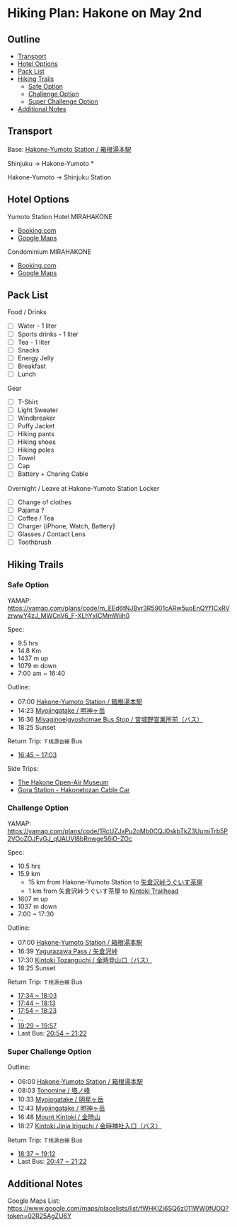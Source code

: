 # Hiking Plan: Hakone on May 2nd

## Outline<!-- omit in toc -->
<!-- markdownlint-disable MD007 -->
* [Transport](#transport)
* [Hotel Options](#hotel-options)
* [Pack List](#pack-list)
* [Hiking Trails](#hiking-trails)
  * [Safe Option](#safe-option)
  * [Challenge Option](#challenge-option)
  * [Super Challenge Option](#super-challenge-option)
* [Additional Notes](#additional-notes)
<!-- markdownlint-enable MD007 -->
<!-- markdownlint-disable MD036 -->

## Transport

Base: [Hakone-Yumoto Station / 箱根湯本駅](https://goo.gl/maps/wAun3N749aWKDFf19)

Shinjuku -> Hakone-Yumoto
  * 

Hakone-Yumoto -> Shinjuku Station

## Hotel Options

Yumoto Station Hotel MIRAHAKONE
  * [Booking.com](http://www.booking.com/Share-SQpnje)
  * [Google Maps](https://goo.gl/maps/TyJLxgnjmozHUdkD9)

Condominium MIRAHAKONE
  * [Booking.com](http://www.booking.com/Share-iD9TVl)
  * [Google Maps](https://goo.gl/maps/QH3oyVtanEKAr4GW9)

## Pack List

Food / Drinks
  * [ ] Water - 1 liter
  * [ ] Sports drinks - 1 liter
  * [ ] Tea - 1 liter
  * [ ] Snacks
  * [ ] Energy Jelly
  * [ ] Breakfast
  * [ ] Lunch

Gear
  * [ ] T-Shirt
  * [ ] Light Sweater
  * [ ] Windbreaker
  * [ ] Puffy Jacket
  * [ ] Hiking pants
  * [ ] Hiking shoes
  * [ ] Hiking poles
  * [ ] Towel
  * [ ] Cap
  * [ ] Battery + Charing Cable

Overnight / Leave at Hakone-Yumoto Station Locker
  * [ ] Change of clothes
  * [ ] Pajama ?
  * [ ] Coffee / Tea
  * [ ] Charger {iPhone, Watch, Battery}
  * [ ] Glasses / Contact Lens
  * [ ] Toothbrush

## Hiking Trails

### Safe Option

YAMAP:  
<https://yamap.com/plans/code/m_EEd6tNJBvr3R5901cARw5uoEnQYf1CxRVzrwwY4zJ_MWCnV6_F-XLhYxICMmWiih0>

Spec:
  * 9.5 hrs
  * 14.8 Km
  * 1437 m up
  * 1079 m down
  * 7:00 am ~ 16:40

Outline:
  * 07:00 [Hakone-Yumoto Station / 箱根湯本駅](https://goo.gl/maps/XChVUZNqf8ePKsVk7)
  * 14:23 [Myojingatake / 明神ヶ岳](https://goo.gl/maps/StuUmeWRt5Pqb1KX8)
  * 16:36 [Miyaginoeigyoshomae Bus Stop / 宮城野営業所前（バス）](https://goo.gl/maps/o6KuhGUqnLNYB1za9)
  * 18:25 Sunset

Return Trip: `Ｔ桃源台線` Bus
  * [16:45 ~ 17:03](https://goo.gl/maps/KTaPey657Zyp5fXC6)

Side Trips:
  * [The Hakone Open-Air Museum](https://goo.gl/maps/97qj2Mz1CTC8mggf6)
  * [Gora Station - Hakonetozan Cable Car](https://goo.gl/maps/HQxbtSMoCtrS34Ah9)

### Challenge Option

YAMAP:  
<https://yamap.com/plans/code/1RcUZJxPu2oMb0CQJ0skbTkZ3UumiTrb5P2VOoZOJFyGJ_qUAUVl8bRnwge56iO-ZOc>

Spec:
  * 10.5 hrs
  * 15.9 km
    * 15 km from Hakone-Yumoto Station to [矢倉沢峠うぐいす茶屋](https://goo.gl/maps/ZyBWV3eqoUbUYB1NA)
    * 1 km from 矢倉沢峠うぐいす茶屋 to [Kintoki Trailhead](https://goo.gl/maps/w7cApkBhLUYPdJqb6)
  * 1607 m up
  * 1037 m down
  * 7:00 ~ 17:30

Outline:
  * 07:00 [Hakone-Yumoto Station / 箱根湯本駅](https://goo.gl/maps/XChVUZNqf8ePKsVk7)
  * 16:39 [Yagurazawa Pass / 矢倉沢峠](https://goo.gl/maps/v3WxMdj9yymAza3B7)
  * 17:30 [Kintoki Tozanguchi / 金時登山口（バス）](https://goo.gl/maps/KBKL32DvbTQVz12h8)
  * 18:25 Sunset

Return Trip: `Ｔ桃源台線` Bus
  * [17:34 ~ 18:03](https://goo.gl/maps/si6iAret8afDGYYK9)
  * [17:44 ~ 18:13](https://goo.gl/maps/dJbmyMSeU4bTQmSR8)
  * [17:54 ~ 18:23](https://goo.gl/maps/6H3ZQSBBEhiBnHq69)
  * ...
  * [19:29 ~ 19:57](https://goo.gl/maps/Vmr8EjBCcLG1g1LQ7)
  * Last Bus: [20:54 ~ 21:22](https://goo.gl/maps/44DcMjzgfkiWyGVz5)

### Super Challenge Option

Outline:
  * 06:00 [Hakone-Yumoto Station / 箱根湯本駅](https://goo.gl/maps/XChVUZNqf8ePKsVk7)
  * 08:03 [Tonomine / 塔ノ峰](https://goo.gl/maps/LrZHL2Kfop4Q7m5E9)
  * 10:33 [Myojogatake / 明星ヶ岳](https://goo.gl/maps/nbcAHTjYLjfdjyHQ7)
  * 12:43 [Myojingatake / 明神ヶ岳](https://goo.gl/maps/StuUmeWRt5Pqb1KX8)
  * 16:48 [Mount Kintoki / 金時山](https://goo.gl/maps/3nnNyDSKaJogaDxRA)
  * 18:27 [Kintoki Jinja Iriguchi / 金時神社入口（バス）](https://goo.gl/maps/pVut9RZBMkKProoy5)

Return Trip: `Ｔ桃源台線` Bus
  * [18:37 ~ 19:12](https://goo.gl/maps/UCTZ6SLhTdp4qB6v8)
  * Last Bus: [20:47 ~ 21:22](https://goo.gl/maps/C42gBKhh8qVL2bTm9)

## Additional Notes

Google Maps List: <https://www.google.com/maps/placelists/list/fWHKlZi6SQ6z011WW0fUOQ?token=02R25AgZU6Y>
